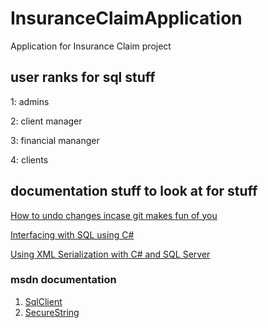 # InsuranceClaimApplication
Application for Insurance Claim project

## user ranks for sql stuff
1: admins

2: client manager

3: financial mananger

4: clients

## documentation stuff to look at for stuff

[How to undo changes incase git makes fun of you](https://www.visualstudio.com/en-us/docs/git/tutorial/undo)

[Interfacing with SQL using C#](http://csharp.net-informations.com/data-providers/csharp-sql-server-connection.htm)

[Using XML Serialization with C# and SQL Server](http://social.technet.microsoft.com/wiki/contents/articles/28151.using-xml-serialization-with-c-and-sql-server.aspx)

### msdn documentation

1. [SqlClient](https://msdn.microsoft.com/en-us/library/system.data.sqlclient(v=vs.110).aspx)
2. [SecureString](https://msdn.microsoft.com/en-us/library/system.security.securestring(v=vs.110).aspx)
